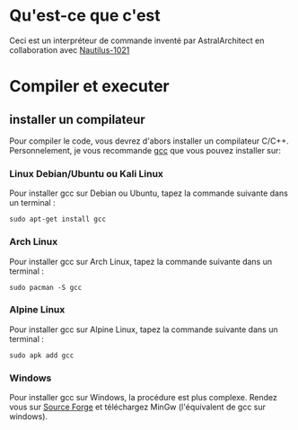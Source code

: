 # Qu'est-ce que c'est

Ceci est un interpréteur de commande inventé par AstralArchitect en collaboration avec [Nautilus-1021](https://github.com/Nautilus-1021)

# Compiler et executer

## installer un compilateur
Pour compiler le code, vous devrez d'abors installer un compilateur C/C++. Personnelement, je vous recommande [gcc](https://gcc.gnu.org/) que vous pouvez installer sur:
### Linux Debian/Ubuntu ou Kali Linux
 Pour installer gcc sur Debian ou Ubuntu, tapez la commande suivante dans un terminal :
  ```
  sudo apt-get install gcc
  ```
### Arch Linux
  Pour installer gcc sur Arch Linux, tapez la commande suivante dans un terminal :
  ```
  sudo pacman -S gcc
  ```
### Alpine Linux
  Pour installer gcc sur Alpine Linux, tapez la commande suivante dans un terminal :
  ```
  sudo apk add gcc
  ```
### Windows
  Pour installer gcc sur Windows, la procédure est plus complexe. Rendez vous sur [Source Forge](https://sourceforge.net/projects/mingw/) et téléchargez MinGw (l'équivalent de gcc sur windows).
  
